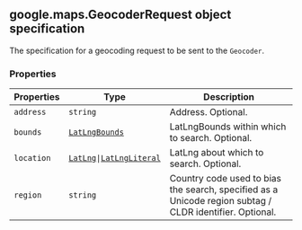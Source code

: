 <h2 id="GeocoderRequest">
google.maps.GeocoderRequest
object specification
</h2><p>The specification for a geocoding request to be sent to the <code>Geocoder</code>.</p><h3>Properties</h3><table summary="interface GeocoderRequest - Properties" width="100%">
<thead>
<tr><th>Properties</th>
<th>Type</th>
<th>Description</th>
</tr></thead>
<tbody>
<tr>
<td><code>address</code></td>
<td><code>string</code></td>
<td>Address. Optional.</td>
</tr>
<tr>
<td><code>bounds</code></td>
<td><code><a href="#LatLngBounds">LatLngBounds</a></code></td>
<td>LatLngBounds within which to search. Optional.</td>
</tr>
<tr>
<td><code>location</code></td>
<td><code><a href="#LatLng">LatLng</a>|<a href="#LatLngLiteral">LatLngLiteral</a></code></td>
<td>LatLng about which to search. Optional.</td>
</tr>
<tr>
<td><code>region</code></td>
<td><code>string</code></td>
<td>Country code used to bias the search, specified as a Unicode region subtag / CLDR identifier. Optional.</td>
</tr>
</tbody>
</table>